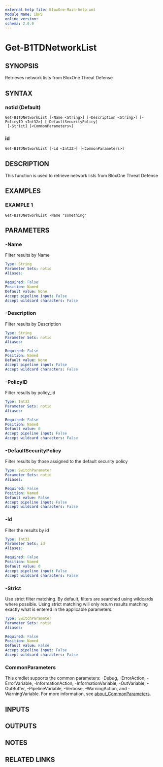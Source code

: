 ```yaml
---
external help file: BloxOne-Main-help.xml
Module Name: ibPS
online version:
schema: 2.0.0
---
```


# Get-B1TDNetworkList

## SYNOPSIS
Retrieves network lists from BloxOne Threat Defense

## SYNTAX

### notid (Default)
```
Get-B1TDNetworkList [-Name <String>] [-Description <String>] [-PolicyID <Int32>] [-DefaultSecurityPolicy]
 [-Strict] [<CommonParameters>]
```

### id
```
Get-B1TDNetworkList [-id <Int32>] [<CommonParameters>]
```

## DESCRIPTION
This function is used to retrieve network lists from BloxOne Threat Defense

## EXAMPLES

### EXAMPLE 1
```
Get-B1TDNetworkList -Name "something"
```

## PARAMETERS

### -Name
Filter results by Name

```yaml
Type: String
Parameter Sets: notid
Aliases:

Required: False
Position: Named
Default value: None
Accept pipeline input: False
Accept wildcard characters: False
```

### -Description
Filter results by Description

```yaml
Type: String
Parameter Sets: notid
Aliases:

Required: False
Position: Named
Default value: None
Accept pipeline input: False
Accept wildcard characters: False
```

### -PolicyID
Filter results by policy_id

```yaml
Type: Int32
Parameter Sets: notid
Aliases:

Required: False
Position: Named
Default value: 0
Accept pipeline input: False
Accept wildcard characters: False
```

### -DefaultSecurityPolicy
Filter results by those assigned to the default security policy

```yaml
Type: SwitchParameter
Parameter Sets: notid
Aliases:

Required: False
Position: Named
Default value: False
Accept pipeline input: False
Accept wildcard characters: False
```

### -id
Filter the results by id

```yaml
Type: Int32
Parameter Sets: id
Aliases:

Required: False
Position: Named
Default value: 0
Accept pipeline input: False
Accept wildcard characters: False
```

### -Strict
Use strict filter matching.
By default, filters are searched using wildcards where possible.
Using strict matching will only return results matching exactly what is entered in the applicable parameters.

```yaml
Type: SwitchParameter
Parameter Sets: notid
Aliases:

Required: False
Position: Named
Default value: False
Accept pipeline input: False
Accept wildcard characters: False
```

### CommonParameters
This cmdlet supports the common parameters: -Debug, -ErrorAction, -ErrorVariable, -InformationAction, -InformationVariable, -OutVariable, -OutBuffer, -PipelineVariable, -Verbose, -WarningAction, and -WarningVariable. For more information, see [about_CommonParameters](http://go.microsoft.com/fwlink/?LinkID=113216).

## INPUTS

## OUTPUTS

## NOTES

## RELATED LINKS

